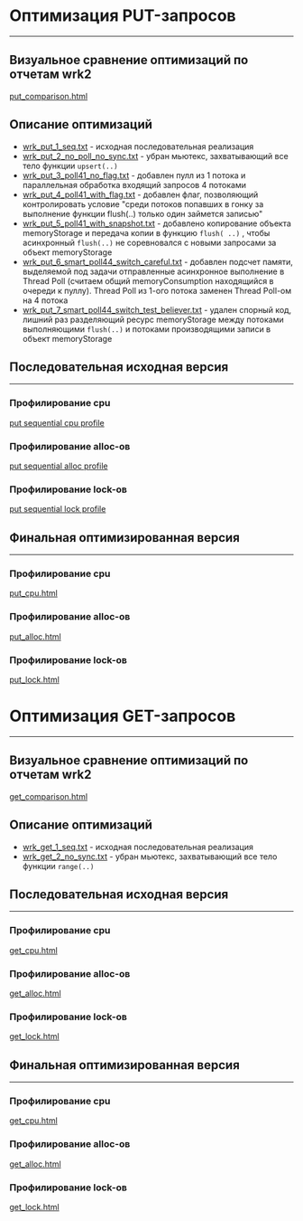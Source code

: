 # Оптимизация PUT-запросов

------------------------------------------------------------

## Визуальное сравнение оптимизаций по отчетам wrk2

[put_comparison.html](put_results/wrk/put_comparison.html)

## Описание оптимизаций

* [wrk_put_1_seq.txt](put_results/wrk/wrk_put_1_seq.txt) - исходная последовательная реализация
* [wrk_put_2_no_poll_no_sync.txt](put_results/wrk/wrk_put_2_no_poll_no_sync.txt) - убран мьютекс, захватывающий все тело
  функции `upsert(..)`
* [wrk_put_3_poll41_no_flag.txt](put_results/wrk/wrk_put_3_poll41_no_flag.txt) - добавлен пулл из 1 потока и
  параллельная обработка входящий запросов 4 потоками
* [wrk_put_4_poll41_with_flag.txt](put_results/wrk/wrk_put_4_poll41_with_flag.txt) - добавлен флаг, позволяющий
  контролировать условие "среди потоков попавших в гонку за выполнение функции flush(..) только один займется записью"
* [wrk_put_5_poll41_with_snapshot.txt](put_results/wrk/wrk_put_5_poll41_with_snapshot.txt) - добавлено копирование
  объекта memoryStorage и передача копии в функцию `flush(
  ..)` , чтобы асинхронный `flush(..)` не соревновался с новыми запросами за объект memoryStorage
* [wrk_put_6_smart_poll44_switch_careful.txt](put_results/wrk/wrk_put_6_smart_poll44_switch_careful.txt) - добавлен
  подсчет памяти, выделяемой под задачи отправленные асинхронное выполнение в Thread Poll (считаем общий
  memoryConsumption находящийся в очереди к пуллу). Thread Poll из 1-ого потока заменен Thread Poll-ом на 4 потока
* [wrk_put_7_smart_poll44_switch_test_believer.txt](put_results/wrk/wrk_put_7_smart_poll44_switch_test_believer.txt) -
  удален спорный код, лишний раз разделяющий ресурс memoryStorage между потоками выполняющими `flush(..)` и потоками
  производящими записи в объект memoryStorage

## Последовательная исходная версия

------------------------------------------------------------

### Профилирование cpu

[put sequential cpu profile](put_results/profiling/sequential/put_cpu.html)

### Профилирование alloc-ов

[put sequential alloc profile](put_results/profiling/sequential/put_alloc.html)

### Профилирование lock-ов

[put sequential lock profile](put_results/profiling/sequential/put_lock.html)

## Финальная оптимизированная версия

------------------------------------------------------------

### Профилирование cpu

[put_cpu.html](put_results/profiling/poll/put_cpu.html)

### Профилирование alloc-ов

[put_alloc.html](put_results/profiling/poll/put_alloc.html)

### Профилирование lock-ов

[put_lock.html](put_results/profiling/poll/put_lock.html)

# Оптимизация GET-запросов

------------------------------------------------------------

## Визуальное сравнение оптимизаций по отчетам wrk2

[get_comparison.html](get_results/wrk/get_comparison.html)

## Описание оптимизаций

* [wrk_get_1_seq.txt](get_results/wrk/wrk_get_1_seq.txt) - исходная последовательная реализация
* [wrk_get_2_no_sync.txt](get_results/wrk/wrk_get_2_no_sync.txt) - убран мьютекс, захватывающий все тело
  функции `range(..)`

## Последовательная исходная версия

------------------------------------------------------------

### Профилирование cpu

[get_cpu.html](get_results/profiling/sequential/get_cpu.html)

### Профилирование alloc-ов

[get_alloc.html](get_results/profiling/sequential/get_alloc.html)

### Профилирование lock-ов

[get_lock.html](get_results/profiling/sequential/get_lock.html)

## Финальная оптимизированная версия

------------------------------------------------------------

### Профилирование cpu

[get_cpu.html](get_results/profiling/poll/get_cpu.html)

### Профилирование alloc-ов

[get_alloc.html](get_results/profiling/poll/get_alloc.html)

### Профилирование lock-ов

[get_lock.html](get_results/profiling/poll/get_lock.html)


